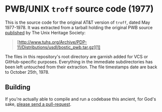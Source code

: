 PWB/UNIX `troff` source code (1977)
===================================

This is the source code for the original AT&T version of `troff`, dated
May 1977-1978. It was extracted from a tarball holding the original PWB
source [published][1] by The Unix Heritage Society:

> [http://www.tuhs.org/Archive/PDP-11/Distributions/usdl/bostic_pwb.tar.gz][1]

The files in this repository's root directory are garnish added for VCS
or GitHub-specific purposes. Everything in the immediate subdirectories
has been left untouched from their extraction. The file timestamps date
are back to October 25th, 1978.

Building
--------
If you're actually able to compile and run a codebase this ancient, for
God's sake, [please send a pull-request][2].

[1]: https://web.archive.org/web/20060823034049/http://www.tuhs.org/Archive/PDP-11/Distributions/usdl/bostic_pwb.tar.gz
[2]: https://github.com/Alhadis/otroff/pulls
